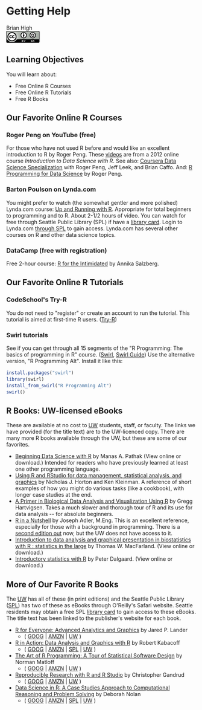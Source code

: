 # Getting Help
Brian High  
![CC BY-SA 4.0](../images/cc_by-sa_4.png)  



## Learning Objectives

You will learn about:

* Free Online R Courses
* Free Online R Tutorials
* Free R Books

## Our Favorite Online R Courses

### Roger Peng on YouTube (free)

For those who have not used R before and would like an excellent introduction to R by Roger Peng. These [videos](https://www.youtube.com/watch?v=EiKxy5IecUw&list=PLycnP7USbo1XGmTeFAAzr79e8V7zr7Ccx) are from a 2012 online course _Introduction to Data Science with R_. See also: [Coursera Data Science Specialization](https://www.coursera.org/specializations/jhu-data-science) with Roger Peng, Jeff Leek, and Brian Caffo. And: [R Programming for Data Science](https://leanpub.com/rprogramming) by Roger Peng.

### Barton Poulson on Lynda.com

You might prefer to watch (the somewhat gentler and more polished) Lynda.com course: [Up and Running with R](http://www.lynda.com/R-tutorials/Up-Running-R/120612-2.html). Appropriate for total beginners to programming and to R. About 2-1/2 hours of video. You can watch for free through Seattle Public Library (SPL) if have a [library card](http://www.spl.org/using-the-library/get-started/get-a-library-card). Login to Lynda.com [through SPL](https://ezproxy.spl.org/login?url=http://lynda.com/portal/sip?org=spl.org) to gain access. Lynda.com has several other courses on R and other data science topics.

### DataCamp (free with registration)

Free 2-hour course: [R for the Intimidated](https://www.datacamp.com/courses/r-for-the-intimidated) by Annika Salzberg.

## Our Favorite Online R Tutorials

### CodeSchool's Try-R

You do not need to "register" or create an account to run the tutorial. This tutorial is aimed at first-time R users. ([Try-R](http://tryr.codeschool.com/))

### Swirl tutorials

See if you can get through all 15 segments of the "R Programming: The basics of programming in R" course. ([Swirl](http://swirlstats.com/students.html),
[Swirl Guide](https://github.com/ClaudiaBrauer/A-very-short-introduction-to-R/blob/master/documents/Using%20swirl%20to%20practise%20R.pdf)) Use the alternative version, "R Programming Alt". Install it like this:


```r
install.packages("swirl")
library(swirl)
install_from_swirl("R Programming Alt")
swirl()
```

## R Books: UW-licensed eBooks

These are available at no cost to [UW](https://www.lib.washington.edu/) students, 
staff, or faculty. The links we have provided (for the title text) are to the 
UW-licenced copy. There are many more R books available through the UW, but these
are some of our favorites.

- [Beginning Data Science with R](http://alliance-primo.hosted.exlibrisgroup.com/UW:all:CP71215329450001451) by Manas A. Pathak (View online or download.) Intended for readers who have previously learned at least one other programming language.
- [Using R and RStudio for data management, statistical analysis, and graphics](http://alliance-primo.hosted.exlibrisgroup.com/UW:all:CP71226299210001451)  by Nicholas J. Horton and Ken Kleinman. A reference of short examples of how you might do various tasks (like a cookbook), with longer case studies at the end.
- [A Primer in Biological Data Analysis and Visualization Using R](http://alliance-primo.hosted.exlibrisgroup.com/UW:all:CP71204319410001451) by Gregg Hartvigsen. Takes a much slower and thorough tour of R and its use for data analysis -- for absolute beginners.
- [R in a Nutshell](http://alliance-primo.hosted.exlibrisgroup.com/UW:all:CP71155074480001451) by Joseph Adler, M.Eng. This is an excellent reference, especially for those with a background in programming. There is a [second edition out](http://shop.oreilly.com/product/0636920022008.do) now, but the UW does not have access to it.
- [Introduction to data analysis and graphical presentation in biostatistics with R : statistics in the large](http://alliance-primo.hosted.exlibrisgroup.com/UW:all:CP71197447610001451) by Thomas W. MacFarland. (View online or download.)
- [Introductory statistics with R](http://alliance-primo.hosted.exlibrisgroup.com/UW:all:CP71130982630001451) by Peter Dalgaard. (View online or download.)

## More of Our Favorite R Books

The [UW](https://www.lib.washington.edu/) has all of these (in print editions) and the Seattle Public Library ([SPL](http://www.spl.org/))
has two of these as eBooks through O'Reilly's Safari website. Seattle residents
may obtain a free SPL [library card](http://www.spl.org/using-the-library/get-started/get-a-library-card) to gain access to these eBooks. The title text
has been linked to the publisher's website for each book.

* [R for Everyone: Advanced Analytics and Graphics](http://www.jaredlander.com/r-for-everyone/) by Jared P. Lander 
    - ( [GOOG](https://www.google.com/search?tbo=p&tbm=bks&q=intitle:%22R+for+Everyone%3A+Advanced+Analytics+and+Graphics%22&num=10&gws_rd=ssl) | [AMZN](http://www.amazon.com/dp/0321888030/?tag=5308-0610-7646) | [UW](http://alliance-primo.hosted.exlibrisgroup.com/primo_library/libweb/action/search.do?fn=search&ct=search&vid=UW&vl%28753972432UI0%29=title&vl%281UIStartWith0%29=starts+with&vl%28freeText0%29=%22R+for+Everyone%3A+Advanced+Analytics+and+Graphics%22&Submit=Search) )
* [R in Action: Data Analysis and Graphics with R](https://www.manning.com/books/r-in-action-second-edition) by Robert Kabacoff 
    - ( [GOOG](https://www.google.com/search?tbo=p&tbm=bks&q=intitle:%22R+in+Action%3A+Data+Analysis+and+Graphics+with+R%22&num=10&gws_rd=ssl) | [AMZN](http://www.amazon.com/dp/1617291382/?tag=5308-0610-7646) | [SPL](https://seattle.bibliocommons.com/search?t=title&search_category=title&q=%22R+in+Action%3A+Data+Analysis+and+Graphics+with+R%22&commit=Search) | [UW](http://alliance-primo.hosted.exlibrisgroup.com/primo_library/libweb/action/search.do?fn=search&ct=search&vid=UW&vl%28753972432UI0%29=title&vl%281UIStartWith0%29=starts+with&vl%28freeText0%29=%22R+in+Action%3A+Data+Analysis+and+Graphics+with+R%22&Submit=Search) )
* [The Art of R Programming: A Tour of Statistical Software Design](https://www.nostarch.com/artofr.htm) by Norman Matloff 
    - ( [GOOG](https://www.google.com/search?tbo=p&tbm=bks&q=intitle:%22The+Art+of+R+Programming%3A+A+Tour+of+Statistical+Software+Design%22&num=10&gws_rd=ssl) | [AMZN](http://www.amazon.com/dp/1593273843/?tag=5308-0610-7646) | [UW](http://alliance-primo.hosted.exlibrisgroup.com/primo_library/libweb/action/search.do?fn=search&ct=search&vid=UW&vl%28753972432UI0%29=title&vl%281UIStartWith0%29=starts+with&vl%28freeText0%29=%22The+Art+of+R+Programming%3A+A+Tour+of+Statistical+Software+Design%22&Submit=Search) )
* [Reproducible Research with R and R Studio](https://www.crcpress.com/Reproducible-Research-with-R-and-R-Studio-Second-Edition/Gandrud/p/book/9781498715379) by Christopher Gandrud 
    - ( [GOOG](https://www.google.com/search?tbo=p&tbm=bks&q=intitle:%22Reproducible+Research+with+R+and+R+Studio%22&num=10&gws_rd=ssl) | [AMZN](http://www.amazon.com/dp/1466572841/?tag=5308-0610-7646) | [UW](http://alliance-primo.hosted.exlibrisgroup.com/primo_library/libweb/action/search.do?fn=search&ct=search&vid=UW&vl%28753972432UI0%29=title&vl%281UIStartWith0%29=starts+with&vl%28freeText0%29=%22Reproducible+Research+with+R+and+R+Studio%22&Submit=Search) )
* [Data Science in R: A Case Studies Approach to Computational Reasoning and Problem Solving](https://www.crcpress.com/Data-Science-in-R-A-Case-Studies-Approach-to-Computational-Reasoning-and/Nolan-Lang/p/book/9781482234817) by Deborah Nolan 
    - ( [GOOG](https://www.google.com/search?tbo=p&tbm=bks&q=intitle:%22Data+Science+in+R%3A+A+Case+Studies+Approach+to+Computational+Reasoning+and+Problem+Solving%22&num=10&gws_rd=ssl) | [AMZN](http://www.amazon.com/dp/1482234815/?tag=5308-0610-7646) | [SPL](https://seattle.bibliocommons.com/search?t=title&search_category=title&q=%22Data+Science+in+R%3A+A+Case+Studies+Approach+to+Computational+Reasoning+and+Problem+Solving%22&commit=Search) | [UW](http://alliance-primo.hosted.exlibrisgroup.com/primo_library/libweb/action/search.do?fn=search&ct=search&vid=UW&vl%28753972432UI0%29=title&vl%281UIStartWith0%29=starts+with&vl%28freeText0%29=%22Data+Science+in+R%3A+A+Case+Studies+Approach+to+Computational+Reasoning+and+Problem+Solving%22&Submit=Search) )
